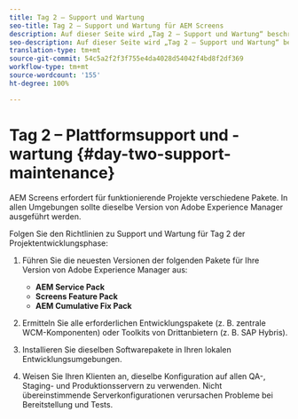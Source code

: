 ```yaml
---
title: Tag 2 – Support und Wartung
seo-title: Tag 2 – Support und Wartung für AEM Screens
description: Auf dieser Seite wird „Tag 2 – Support und Wartung“ beschrieben.
seo-description: Auf dieser Seite wird „Tag 2 – Support und Wartung“ beschrieben.
translation-type: tm+mt
source-git-commit: 54c5a2f2f3f755e4da4028d54042f4bd8f2df369
workflow-type: tm+mt
source-wordcount: '155'
ht-degree: 100%

---
```



# Tag 2 – Plattformsupport und -wartung {#day-two-support-maintenance}

AEM Screens erfordert für funktionierende Projekte verschiedene Pakete. In allen Umgebungen sollte dieselbe Version von Adobe Experience Manager ausgeführt werden.

Folgen Sie den Richtlinien zu Support und Wartung für Tag 2 der Projektentwicklungsphase:

1. Führen Sie die neuesten Versionen der folgenden Pakete für Ihre Version von Adobe Experience Manager aus:

   * **AEM Service Pack**
   * **Screens Feature Pack**
   * **AEM Cumulative Fix Pack**

1. Ermitteln Sie alle erforderlichen Entwicklungspakete (z. B. zentrale WCM-Komponenten) oder Toolkits von Drittanbietern (z. B. SAP Hybris).

1. Installieren Sie dieselben Softwarepakete in Ihren lokalen Entwicklungsumgebungen.

1. Weisen Sie Ihren Klienten an, dieselbe Konfiguration auf allen QA-, Staging- und Produktionsservern zu verwenden. Nicht übereinstimmende Serverkonfigurationen verursachen Probleme bei Bereitstellung und Tests.
